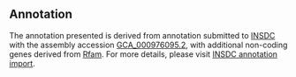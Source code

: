 

Annotation
----------

The annotation presented is derived from annotation submitted to
[INSDC](http://www.insdc.org) with the assembly accession
[GCA\_000976095.2](http://www.ebi.ac.uk/ena/data/view/GCA_000976095.2),
with additional non-coding genes derived from
[Rfam](http://rfam.xfam.org/). For more details, please visit [INSDC
annotation
import](http://ensemblgenomes.org/info/data/insdc_annotation).
